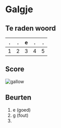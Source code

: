 # Galgje

## Te raden woord

|.|.|e|.|.|
|-|-|-|-|-|
|1|2|3|4|5|

## Score
![gallow](./images/2.png)

## Beurten
1. e (goed)
2. g (fout)
3. 